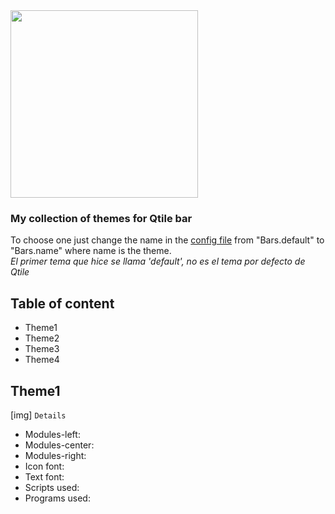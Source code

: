 <img src="../../Pictures/qt_banner.png" align=center height=300px>

### My collection of themes for Qtile bar

To choose one just change the name in the [config file](https://github.com/yowls/dotfiles/blob/debian/.config/qtile/config.py#L23) from "Bars.default" to "Bars.name" where name is the theme.<br>
*El primer tema que hice se llama 'default', no es el tema por defecto de Qtile*


## Table of content
+ Theme1
+ Theme2
+ Theme3
+ Theme4

## Theme1
[img]
`Details`
+ Modules-left:
+ Modules-center:
+ Modules-right:
+ Icon font:
+ Text font:
+ Scripts used:
+ Programs used:
